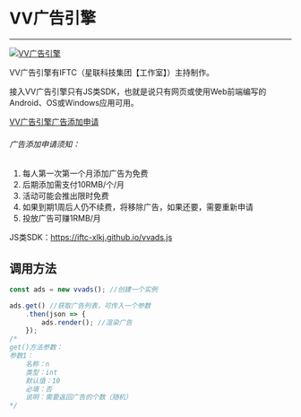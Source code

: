 # VV广告引擎
---
[![VV广告引擎](https://static.codemao.cn/IFTC-Studio/By-nD9aqR.png "VV广告引擎")](https://static.codemao.cn/IFTC-Studio/By-nD9aqR.png "VV广告引擎")

VV广告引擎有IFTC（星联科技集团【工作室】）主持制作。

接入VV广告引擎只有JS类SDK，也就是说只有网页或使用Web前端编写的Android、OS或Windows应用可用。

[VV广告引擎广告添加申请](https://docs.qq.com/form/page/DR1NoVFV3T2pjaGpP)

###### 广告添加申请须知：
1. 每人第一次第一个月添加广告为免费
2. 后期添加需支付10RMB/个/月
3. 活动可能会推出限时免费
4. 如果到期1周后人仍不续费，将移除广告，如果还要，需要重新申请
5. 投放广告可赚1RMB/月

JS类SDK：https://iftc-xlkj.github.io/vvads.js

## 调用方法

```JavaScript
const ads = new vvads(); //创建一个实例

ads.get() //获取广告列表，可传入一个参数
    .then(json => {
        ads.render(); //渲染广告
    });
/*
get()方法参数：
参数1：
    名称：n
    类型：int
    默认值：10
    必填：否
    说明：需要返回广告的个数（随机）
*/
```